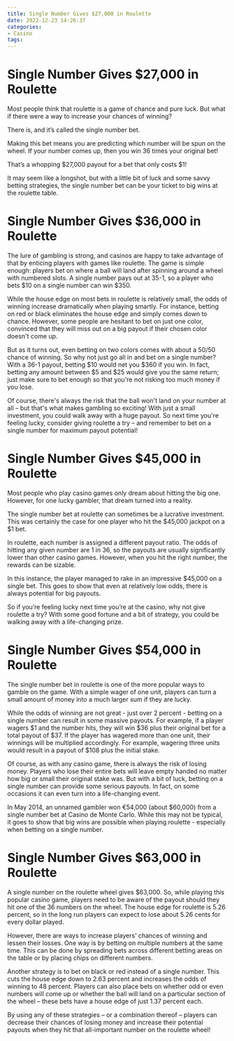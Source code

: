 ```yaml
---
title: Single Number Gives $27,000 in Roulette 
date: 2022-12-23 14:26:37
categories:
- Casino
tags:
---
```



#  Single Number Gives $27,000 in Roulette 

Most people think that roulette is a game of chance and pure luck. But what if there were a way to increase your chances of winning?

There is, and it’s called the single number bet.

Making this bet means you are predicting which number will be spun on the wheel. If your number comes up, then you win 36 times your original bet!

That’s a whopping $27,000 payout for a bet that only costs $1!

It may seem like a longshot, but with a little bit of luck and some savvy betting strategies, the single number bet can be your ticket to big wins at the roulette table.

#  Single Number Gives $36,000 in Roulette 

The lure of gambling is strong, and casinos are happy to take advantage of that by enticing players with games like roulette. The game is simple enough: players bet on where a ball will land after spinning around a wheel with numbered slots. A single number pays out at 35-1, so a player who bets $10 on a single number can win $350.

While the house edge on most bets in roulette is relatively small, the odds of winning increase dramatically when playing smartly. For instance, betting on red or black eliminates the house edge and simply comes down to chance. However, some people are hesitant to bet on just one color, convinced that they will miss out on a big payout if their chosen color doesn't come up. 

But as it turns out, even betting on two colors comes with about a 50/50 chance of winning. So why not just go all in and bet on a single number? With a 36-1 payout, betting $10 would net you $360 if you win. In fact, betting any amount between $5 and $25 would give you the same return; just make sure to bet enough so that you're not risking too much money if you lose.

Of course, there's always the risk that the ball won't land on your number at all – but that's what makes gambling so exciting! With just a small investment, you could walk away with a huge payout. So next time you're feeling lucky, consider giving roulette a try – and remember to bet on a single number for maximum payout potential!

#  Single Number Gives $45,000 in Roulette 

Most people who play casino games only dream about hitting the big one. However, for one lucky gambler, that dream turned into a reality. 

The single number bet at roulette can sometimes be a lucrative investment. This was certainly the case for one player who hit the $45,000 jackpot on a $1 bet. 

In roulette, each number is assigned a different payout ratio. The odds of hitting any given number are 1 in 36, so the payouts are usually significantly lower than other casino games. However, when you hit the right number, the rewards can be sizable. 

In this instance, the player managed to rake in an impressive $45,000 on a single bet. This goes to show that even at relatively low odds, there is always potential for big payouts. 

So if you’re feeling lucky next time you’re at the casino, why not give roulette a try? With some good fortune and a bit of strategy, you could be walking away with a life-changing prize.

#  Single Number Gives $54,000 in Roulette 

The single number bet in roulette is one of the more popular ways to gamble on the game. With a simple wager of one unit, players can turn a small amount of money into a much larger sum if they are lucky. 

While the odds of winning are not great - just over 2 percent - betting on a single number can result in some massive payouts. For example, if a player wagers $1 and the number hits, they will win $36 plus their original bet for a total payout of $37. If the player has wagered more than one unit, their winnings will be multiplied accordingly. For example, wagering three units would result in a payout of $108 plus the initial stake. 

Of course, as with any casino game, there is always the risk of losing money. Players who lose their entire bets will leave empty handed no matter how big or small their original stake was. But with a bit of luck, betting on a single number can provide some serious payouts. In fact, on some occasions it can even turn into a life-changing event. 

In May 2014, an unnamed gambler won €54,000 (about $60,000) from a single number bet at Casino de Monte Carlo. While this may not be typical, it goes to show that big wins are possible when playing roulette - especially when betting on a single number.

#  Single Number Gives $63,000 in Roulette

A single number on the roulette wheel gives $63,000. So, while playing this popular casino game, players need to be aware of the payout should they hit one of the 36 numbers on the wheel. The house edge for roulette is 5.26 percent, so in the long run players can expect to lose about 5.26 cents for every dollar played.

However, there are ways to increase players’ chances of winning and lessen their losses. One way is by betting on multiple numbers at the same time. This can be done by spreading bets across different betting areas on the table or by placing chips on different numbers.

Another strategy is to bet on black or red instead of a single number. This cuts the house edge down to 2.63 percent and increases the odds of winning to 48 percent. Players can also place bets on whether odd or even numbers will come up or whether the ball will land on a particular section of the wheel – these bets have a house edge of just 1.37 percent each.

By using any of these strategies – or a combination thereof – players can decrease their chances of losing money and increase their potential payouts when they hit that all-important number on the roulette wheel!